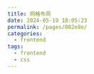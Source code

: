 ```yaml
---
title: 网格布局
date: 2024-05-19 18:05:23
permalink: /pages/082e8e/
categories: 
  - frontend
tags: 
  - frontend
  - css
---
```

